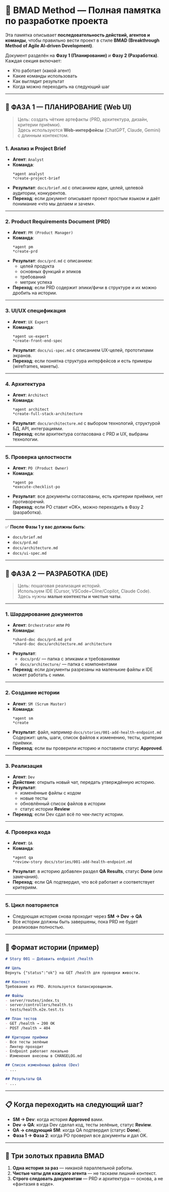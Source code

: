 # 📘 BMAD Method — Полная памятка по разработке проекта

Эта памятка описывает **последовательность действий, агентов и команды**, чтобы правильно вести проект в стиле **BMAD (Breakthrough Method of Agile AI-driven Development)**.  

Документ разделён на **Фазу 1 (Планирование)** и **Фазу 2 (Разработка)**.  
Каждая секция включает:
- Кто работает (какой агент)  
- Какие команды использовать  
- Как выглядит результат  
- Когда можно переходить на следующий шаг  

---

## 🔹 ФАЗА 1 — ПЛАНИРОВАНИЕ (Web UI)

> Цель: создать чёткие артефакты (PRD, архитектура, дизайн, критерии приёмки).  
> Здесь используются **Web-интерфейсы** (ChatGPT, Claude, Gemini) с длинным контекстом.  

### 1. Анализ и Project Brief
- **Агент**: `Analyst`  
- **Команда**:  
  ```
  *agent analyst
  *create-project-brief
  ```
- **Результат**: `docs/brief.md` с описанием идеи, целей, целевой аудитории, конкурентов.  
- **Переход**: если документ описывает проект простым языком и даёт понимание «что мы делаем и зачем».  

---

### 2. Product Requirements Document (PRD)
- **Агент**: `PM (Product Manager)`  
- **Команда**:  
  ```
  *agent pm
  *create-prd
  ```
- **Результат**: `docs/prd.md` с описанием:
  - целей продукта  
  - основных функций и эпиков  
  - требований  
  - метрик успеха  
- **Переход**: если PRD содержит эпики/фичи в структуре и их можно дробить на истории.  

---

### 3. UI/UX спецификация
- **Агент**: `UX Expert`  
- **Команда**:  
  ```
  *agent ux-expert
  *create-front-end-spec
  ```
- **Результат**: `docs/ui-spec.md` с описанием UX-целей, прототипами экранов.  
- **Переход**: если понятна структура интерфейсов и есть примеры (wireframes, макеты).  

---

### 4. Архитектура
- **Агент**: `Architect`  
- **Команда**:  
  ```
  *agent architect
  *create-full-stack-architecture
  ```
- **Результат**: `docs/architecture.md` с выбором технологий, структурой БД, API, интеграциями.  
- **Переход**: если архитектура согласована с PRD и UX, выбраны технологии.  

---

### 5. Проверка целостности
- **Агент**: `PO (Product Owner)`  
- **Команда**:  
  ```
  *agent po
  *execute-checklist-po
  ```
- **Результат**: все документы согласованы, есть критерии приёмки, нет противоречий.  
- **Переход**: если PO ставит «OK», можно переходить в Фазу 2 (разработка).  

---

✅ **После Фазы 1 у вас должны быть**:  
- `docs/brief.md`  
- `docs/prd.md`  
- `docs/architecture.md`  
- `docs/ui-spec.md`  

---

## 🔹 ФАЗА 2 — РАЗРАБОТКА (IDE)

> Цель: пошаговая реализация историй.  
> Используем IDE (Cursor, VSCode+Cline/Copilot, Claude Code).  
> Здесь нужны **малые контексты и чистые чаты**.

---

### 1. Шардирование документов
- **Агент**: `Orchestrator` или `PO`  
- **Команды**:  
  ```
  *shard-doc docs/prd.md prd
  *shard-doc docs/architecture.md architecture
  ```
- **Результат**:  
  - `docs/prd/` — папка с эпиками и требованиями  
  - `docs/architecture/` — папка с компонентами  
- **Переход**: если документы разрезаны на маленькие файлы и IDE может работать с ними.  

---

### 2. Создание истории
- **Агент**: `SM (Scrum Master)`  
- **Команда**:  
  ```
  *agent sm
  *create
  ```
- **Результат**: файл, например `docs/stories/001-add-health-endpoint.md`  
  Содержит: цель, шаги, список файлов к изменению, тесты, критерии приёмки.  
- **Переход**: если вы проверили историю и поставили статус **Approved**.  

---

### 3. Реализация
- **Агент**: `Dev`  
- **Действие**: открыть новый чат, передать утверждённую историю.  
- **Результат**:  
  - изменённые файлы с кодом  
  - новые тесты  
  - обновлённый список файлов в истории  
  - статус истории **Review**  
- **Переход**: если Dev сдал всё по чек-листу истории.  

---

### 4. Проверка кода
- **Агент**: `QA`  
- **Команда**:  
  ```
  *agent qa
  *review-story docs/stories/001-add-health-endpoint.md
  ```
- **Результат**: в историю добавлен раздел **QA Results**, статус **Done** (или замечания).  
- **Переход**: если QA подтвердил, что всё работает и соответствует критериям.  

---

### 5. Цикл повторяется
- Следующая история снова проходит через **SM → Dev → QA**  
- Все истории должны быть завершены, пока PRD не будет реализован полностью.  

---

## 📑 Формат истории (пример)

```markdown
# Story 001 — Добавить endpoint /health

## Цель
Вернуть {"status":"ok"} на GET /health для проверки живости.

## Контекст
Требование из PRD. Используется балансировщиком.

## Файлы
- server/routes/index.ts
- server/controllers/health.ts
- tests/health.e2e.test.ts

## План тестов
- GET /health → 200 OK
- POST /health → 404

## Критерии приёмки
- Все тесты зелёные
- Линтер проходит
- Endpoint работает локально
- Изменения внесены в CHANGELOG.md

## Список изменённых файлов (Dev)
- ...

## Результаты QA
- ...
```

---

## 📋 Когда переходить на следующий шаг?

- **SM → Dev**: когда история **Approved** вами.  
- **Dev → QA**: когда Dev сделал код, тесты зелёные, статус **Review**.  
- **QA → следующий SM**: когда QA подтвердил (статус **Done**).  
- **Фаза 1 → Фаза 2**: когда PO проверил все документы и дал OK.  

---

## 🚦 Три золотых правила BMAD

1. **Одна история за раз** — никакой параллельной работы.  
2. **Чистые чаты для каждого агента** — не таскаем лишний контекст.  
3. **Строго следовать документам** — PRD и архитектура — основа, а не «фантазия в коде».  
